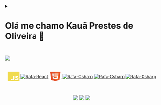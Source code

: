 <details>
  <summary><h1>Olá me chamo Kauã Prestes de Oliveira 👻</h1></summary>
<p>
    Tenho 17 anos e estou me desenvolvendo na área de TI, especificadamente em web design porém tenho conhecimento em banco de dados e em tecnologias de nuvem(Azure e Google Cloud).<BR>
Comecei na área na instituição SENAI-SP de Botucatu no começo deste ano e já estou me desenvolvendo, hoje atuo como free-lancer junto a minha equipe e nos chamamos DEVOLPS🚀.
  
 - 🔭 Atualmente estou trabalhando em: Um site chamado ⚡Energizar da mente⚡
 - 🌱 Atualmente estou aprendendo: Json e Google Cloud
 - 👯 Estou procurando colaborar em: Projetos colaborativos no github
 - 💬 Pergunte-me sobre: Design
 - 📫 Como entrar em contato comigo: <a href="https://www.instagram.com/kaua_prestes1/">Instagram
 - ⚡ Curiosidade: Comecei a pouco tempo na área
</p>
</details>
  
##
  
 
  <a href="https://github.com/Kauaprestes1">
  <img height="180em" src="https://github-readme-stats.vercel.app/api?username=Kauaprestes1&show_icons=true&theme=tokyonight&include_all_commits=true&count_private=true"/>
    

<div style="display: inline_block"><br>
<div style="display: inline_block" align="center"><br>
  <img align="center" alt="Rafa-Js" height="30" width="40" src="https://raw.githubusercontent.com/devicons/devicon/master/icons/javascript/javascript-plain.svg">
  <img align="center" alt="Rafa-React" height="30" width="40" src="https://cdn.jsdelivr.net/gh/devicons/devicon/icons/css3/css3-original.svg">
  <img align="center" alt="Rafa-HTML" height="30" width="40" src="https://raw.githubusercontent.com/devicons/devicon/master/icons/html5/html5-original.svg">
  <img align="center" alt="Rafa-Csharp" height="30" width="40" src="https://cdn.jsdelivr.net/gh/devicons/devicon/icons/angularjs/angularjs-original.svg">
  <img align="center" alt="Rafa-Csharp" height="30" width="40" src="https://cdn.jsdelivr.net/gh/devicons/devicon/icons/azure/azure-original.svg">
   <img align="center" alt="Rafa-Csharp" height="30" width="40" src="https://cdn.jsdelivr.net/gh/devicons/devicon/icons/googlecloud/googlecloud-original.svg">
</div>

##

<div> 
<div align="center"><br>
  <a href="#" target="_blank"><img src="https://img.shields.io/badge/YouTube-FF0000?style=for-the-badge&logo=youtube&logoColor=white" target="_blank"></a>
  <a href="https://www.instagram.com/kaua_prestes1/" target="_blank"><img src="https://img.shields.io/badge/-Instagram-%23E4405F?style=for-the-badge&logo=instagram&logoColor=white" target="_blank"></a>
  <a href = "mailto:kauaprestes587@gmail.com"><img src="https://img.shields.io/badge/-Gmail-%23333?style=for-the-badge&logo=gmail&logoColor=white" target="_blank"></a>
